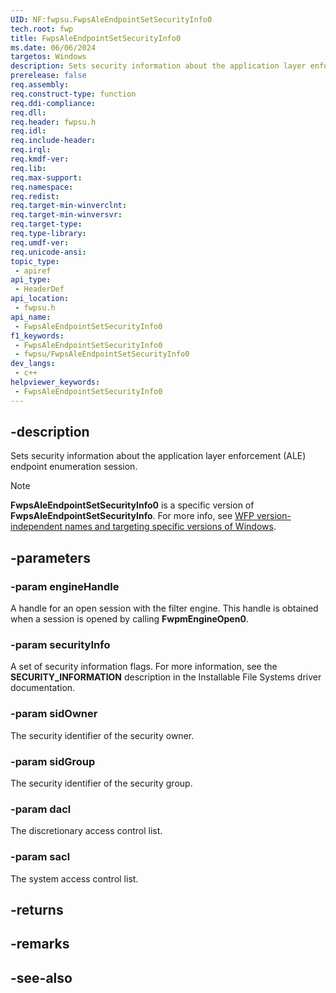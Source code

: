```yaml
---
UID: NF:fwpsu.FwpsAleEndpointSetSecurityInfo0
tech.root: fwp
title: FwpsAleEndpointSetSecurityInfo0
ms.date: 06/06/2024
targetos: Windows
description: Sets security information about the application layer enforcement (ALE) endpoint enumeration session.
prerelease: false
req.assembly: 
req.construct-type: function
req.ddi-compliance: 
req.dll: 
req.header: fwpsu.h
req.idl: 
req.include-header: 
req.irql: 
req.kmdf-ver: 
req.lib: 
req.max-support: 
req.namespace: 
req.redist: 
req.target-min-winverclnt: 
req.target-min-winversvr: 
req.target-type: 
req.type-library: 
req.umdf-ver: 
req.unicode-ansi: 
topic_type:
 - apiref
api_type:
 - HeaderDef
api_location:
 - fwpsu.h
api_name:
 - FwpsAleEndpointSetSecurityInfo0
f1_keywords:
 - FwpsAleEndpointSetSecurityInfo0
 - fwpsu/FwpsAleEndpointSetSecurityInfo0
dev_langs:
 - c++
helpviewer_keywords:
 - FwpsAleEndpointSetSecurityInfo0
---
```


## -description

Sets security information about the application layer enforcement (ALE) endpoint enumeration session.

> [!NOTE]
> **FwpsAleEndpointSetSecurityInfo0** is a specific version of **FwpsAleEndpointSetSecurityInfo**. For more info, see [WFP version-independent names and targeting specific versions of Windows](/windows/win32/fwp/wfp-version-independent-names-and-targeting-specific-versions-of-windows).

## -parameters

### -param engineHandle

A handle for an open session with the filter engine. This handle is obtained when a session is opened by calling **FwpmEngineOpen0**.

### -param securityInfo

A set of security information flags. For more information, see the **SECURITY_INFORMATION** description in the Installable File Systems driver documentation.

### -param sidOwner

The security identifier of the security owner.

### -param sidGroup

The security identifier of the security group.

### -param dacl

The discretionary access control list.

### -param sacl

The system access control list.

## -returns

## -remarks

## -see-also
